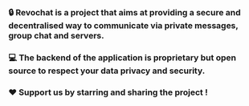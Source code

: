 ### 🔒 Revochat is a project that aims at providing a secure and decentralised way to communicate via private messages, group chat and servers.

### 💻 The backend of the application is proprietary but open source to respect your data privacy and security.

### ❤️ Support us by starring and sharing the project !
